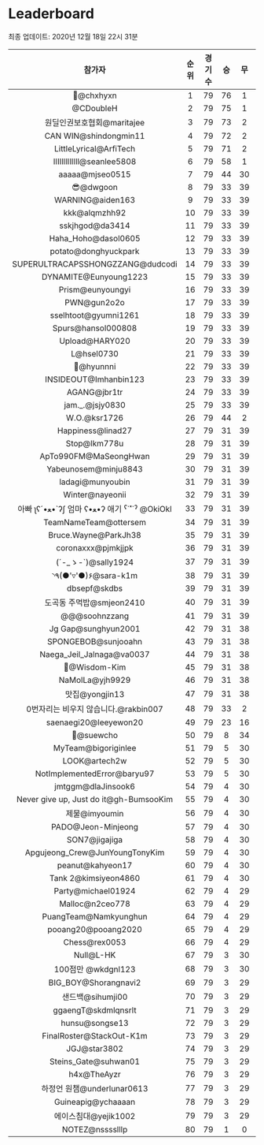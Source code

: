 # Leaderboard
최종 업데이트: 2020년 12월 18일 22시 31분




| 참가자 | 순위 | 경기수 | 승 | 무 | 패 | 승점 |
|:---:|:---:|:---:|:---:|:---:|:---:|:---:|
| 👑@chxhyxn | 1 | 79 | 76 | 1 | 2 | 229 |
| @CDoubleH | 2 | 79 | 75 | 1 | 3 | 226 |
| 원딜인권보호협회@maritajee | 3 | 79 | 73 | 2 | 4 | 221 |
| CAN WIN@shindongmin11 | 4 | 79 | 72 | 2 | 5 | 218 |
| LittleLyrical@ArfiTech | 5 | 79 | 71 | 2 | 6 | 215 |
| lIIIlllIlIlIl@seanlee5808 | 6 | 79 | 58 | 1 | 20 | 175 |
| aaaaa@mjseo0515 | 7 | 79 | 44 | 30 | 5 | 162 |
| 😎@dwgoon | 8 | 79 | 33 | 39 | 7 | 138 |
| WARNING@aiden163 | 9 | 79 | 33 | 39 | 7 | 138 |
| kkk@alqmzhh92 | 10 | 79 | 33 | 39 | 7 | 138 |
| sskjhgod@da3414 | 11 | 79 | 33 | 39 | 7 | 138 |
| Haha_Hoho@dasol0605 | 12 | 79 | 33 | 39 | 7 | 138 |
| potato@donghyuckpark | 13 | 79 | 33 | 39 | 7 | 138 |
| SUPERULTRACAPSSHONGZZANG@dudcodi | 14 | 79 | 33 | 39 | 7 | 138 |
| DYNAMITE@Eunyoung1223 | 15 | 79 | 33 | 39 | 7 | 138 |
| Prism@eunyoungyi | 16 | 79 | 33 | 39 | 7 | 138 |
| PWN@gun2o2o | 17 | 79 | 33 | 39 | 7 | 138 |
| sselhtoot@gyumni1261 | 18 | 79 | 33 | 39 | 7 | 138 |
| Spurs@hansol000808 | 19 | 79 | 33 | 39 | 7 | 138 |
| Upload@HARY020 | 20 | 79 | 33 | 39 | 7 | 138 |
| L@hsel0730 | 21 | 79 | 33 | 39 | 7 | 138 |
| 🐻@hyunnni | 22 | 79 | 33 | 39 | 7 | 138 |
| INSIDEOUT@Imhanbin123 | 23 | 79 | 33 | 39 | 7 | 138 |
| AGANG@jbr1tr | 24 | 79 | 33 | 39 | 7 | 138 |
| jam._.@jsjy0830 | 25 | 79 | 33 | 39 | 7 | 138 |
| W.O.@ksr1726 | 26 | 79 | 44 | 2 | 33 | 134 |
| Happiness@linad27 | 27 | 79 | 31 | 39 | 9 | 132 |
| Stop@lkm778u | 28 | 79 | 31 | 39 | 9 | 132 |
| ApTo990FM@MaSeongHwan | 29 | 79 | 31 | 39 | 9 | 132 |
| Yabeunosem@minju8843 | 30 | 79 | 31 | 39 | 9 | 132 |
| ladagi@munyoubin | 31 | 79 | 31 | 39 | 9 | 132 |
| Winter@nayeonii | 32 | 79 | 31 | 39 | 9 | 132 |
|  아빠  ʅʕ´•ﻌ•`ʔʃ  엄마 ʕ•ﻌ•ʔ 애기 ˁ˙˟˙ˀ @OkiOkl | 33 | 79 | 31 | 39 | 9 | 132 |
| TeamNameTeam@ottersem | 34 | 79 | 31 | 39 | 9 | 132 |
| Bruce.Wayne@ParkJh38 | 35 | 79 | 31 | 39 | 9 | 132 |
| coronaxxx@pjmkjjpk | 36 | 79 | 31 | 39 | 9 | 132 |
| (´-_ゝ-`)@sally1924 | 37 | 79 | 31 | 39 | 9 | 132 |
| ◝٩(●'▿'●)۶@sara-k1m | 38 | 79 | 31 | 39 | 9 | 132 |
| dbsepf@skdbs | 39 | 79 | 31 | 39 | 9 | 132 |
| 도곡동 주먹밥@smjeon2410 | 40 | 79 | 31 | 39 | 9 | 132 |
| @@@soohnzzang | 41 | 79 | 31 | 39 | 9 | 132 |
| Jg Gap@sunghyun2001 | 42 | 79 | 31 | 38 | 10 | 131 |
| SPONGEBOB@sunjooahn | 43 | 79 | 31 | 38 | 10 | 131 |
| Naega_Jeil_Jalnaga@va0037 | 44 | 79 | 31 | 38 | 10 | 131 |
| 🤦‍@Wisdom-Kim | 45 | 79 | 31 | 38 | 10 | 131 |
| NaMolLa@yjh9929 | 46 | 79 | 31 | 38 | 10 | 131 |
| 맛집@yongjin13 | 47 | 79 | 31 | 38 | 10 | 131 |
| 0번자리는 비우지 않습니다.@rakbin007 | 48 | 79 | 33 | 2 | 44 | 101 |
| saenaegi20@leeyewon20 | 49 | 79 | 23 | 16 | 40 | 85 |
| 👏@suewcho | 50 | 79 | 8 | 34 | 37 | 58 |
| MyTeam@bigoriginlee | 51 | 79 | 5 | 30 | 44 | 45 |
| LOOK@artech2w | 52 | 79 | 5 | 30 | 44 | 45 |
| NotImplementedError@baryu97 | 53 | 79 | 5 | 30 | 44 | 45 |
| jmtggm@dlaJinsook6 | 54 | 79 | 4 | 30 | 45 | 42 |
| Never give up, Just do it@gh-BumsooKim | 55 | 79 | 4 | 30 | 45 | 42 |
| 제물@imyoumin | 56 | 79 | 4 | 30 | 45 | 42 |
| PADO@Jeon-Minjeong | 57 | 79 | 4 | 30 | 45 | 42 |
| SON7@jigajiga | 58 | 79 | 4 | 30 | 45 | 42 |
| Apgujeong_Crew@JunYoungTonyKim | 59 | 79 | 4 | 30 | 45 | 42 |
| peanut@kahyeon17 | 60 | 79 | 4 | 30 | 45 | 42 |
| Tank 2@kimsiyeon4860 | 61 | 79 | 4 | 30 | 45 | 42 |
| Party@michael01924 | 62 | 79 | 4 | 29 | 46 | 41 |
| Malloc@n2ceo778 | 63 | 79 | 4 | 29 | 46 | 41 |
| PuangTeam@Namkyunghun | 64 | 79 | 4 | 29 | 46 | 41 |
| pooang20@pooang2020 | 65 | 79 | 4 | 29 | 46 | 41 |
| Chess@rex0053 | 66 | 79 | 4 | 29 | 46 | 41 |
| Null@L-HK | 67 | 79 | 3 | 30 | 46 | 39 |
| 100점만 @wkdgnl123 | 68 | 79 | 3 | 30 | 46 | 39 |
| BIG_BOY@Shorangnavi2 | 69 | 79 | 3 | 29 | 47 | 38 |
| 샌드백@sihumji00 | 70 | 79 | 3 | 29 | 47 | 38 |
| ggaengT@skdmlqnsrlt | 71 | 79 | 3 | 29 | 47 | 38 |
| hunsu@songse13 | 72 | 79 | 3 | 29 | 47 | 38 |
| FinalRoster@StackOut-K1m | 73 | 79 | 3 | 29 | 47 | 38 |
| JGJ@star3802 | 74 | 79 | 3 | 29 | 47 | 38 |
| Steins_Gate@suhwan01 | 75 | 79 | 3 | 29 | 47 | 38 |
| h4x@TheAyzr | 76 | 79 | 3 | 29 | 47 | 38 |
| 하정언 원챔@underlunar0613 | 77 | 79 | 3 | 29 | 47 | 38 |
| Guineapig@ychaaaan | 78 | 79 | 3 | 29 | 47 | 38 |
| 에이스침대@yejik1002 | 79 | 79 | 3 | 29 | 47 | 38 |
| NOTEZ@nsssslllp | 80 | 79 | 1 | 0 | 78 | 3 |